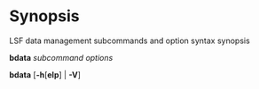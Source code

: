 # Synopsis

LSF data management subcommands and option syntax synopsis

**bdata** *subcommand* *options*

**bdata** [**-h**[**elp**] | **-V**]